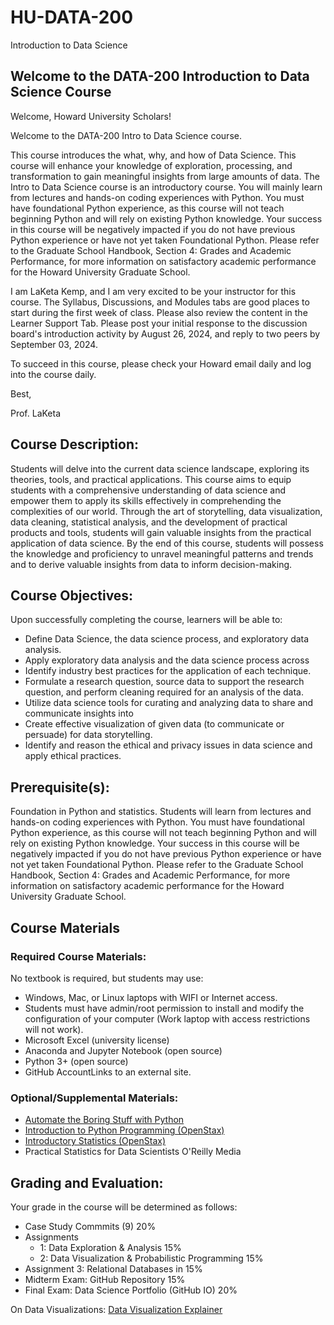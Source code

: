 # HU-DATA-200
Introduction to Data Science
## Welcome to the DATA-200 Introduction to Data Science Course
Welcome, Howard University Scholars!

Welcome to the DATA-200 Intro to Data Science course. 

This course introduces the what, why, and how of Data Science. This course will enhance your knowledge of exploration, processing, and transformation to gain meaningful insights from large amounts of data. The Intro to Data Science course is an introductory course. You will mainly learn from lectures and hands-on coding experiences with Python. You must have foundational Python experience, as this course will not teach beginning Python and will rely on existing Python knowledge. Your success in this course will be negatively impacted if you do not have previous Python experience or have not yet taken Foundational Python. Please refer to the Graduate School Handbook, Section 4: Grades and Academic Performance, for more information on satisfactory academic performance for the Howard University Graduate School. 

I am LaKeta Kemp, and I am very excited to be your instructor for this course. The Syllabus, Discussions, and Modules tabs are good places to start during the first week of class. Please also review the content in the Learner Support Tab. Please post your initial response to the discussion board's introduction activity by August 26, 2024, and reply to two peers by September 03, 2024. 

To succeed in this course, please check your Howard email daily and log into the course daily. 

Best, 

Prof. LaKeta

## Course Description:
Students will delve into the current data science landscape, exploring its theories, tools, and practical applications. This course aims to equip students with a comprehensive understanding of data science and empower them to apply its skills effectively in comprehending the complexities of our world. Through the art of storytelling, data visualization, data cleaning, statistical analysis, and the development of practical products and tools, students will gain valuable insights from the practical application of data science. By the end of this course, students will possess the knowledge and proficiency to unravel meaningful patterns and trends and to derive valuable insights from data to inform decision-making.

## Course Objectives: 
Upon successfully completing the course, learners will be able to:

* Define Data Science, the data science process, and exploratory data analysis.
* Apply exploratory data analysis and the data science process across
* Identify industry best practices for the application of each technique.
* Formulate a research question, source data to support the research question, and perform cleaning required for an analysis of the data.
* Utilize data science tools for curating and analyzing data to share and communicate insights into
* Create effective visualization of given data (to communicate or persuade) for data storytelling.
* Identify and reason the ethical and privacy issues in data science and apply ethical practices.

## Prerequisite(s): 
Foundation in Python and statistics. Students will learn from lectures and hands-on coding experiences with Python. You must have foundational Python experience, as this course will not teach beginning Python and will rely on existing Python knowledge. Your success in this course will be negatively impacted if you do not have previous Python experience or have not yet taken Foundational Python. Please refer to the Graduate School Handbook, Section 4: Grades and Academic Performance, for more information on satisfactory academic performance for the Howard University Graduate School.

## Course Materials
### Required Course Materials: 
No textbook is required, but students may use:
* Windows, Mac, or Linux laptops with WIFI or Internet access.
* Students must have admin/root permission to install and modify the configuration of your computer (Work laptop with access restrictions will not work).
* Microsoft Excel (university license)
* Anaconda and Jupyter Notebook (open source)
* Python 3+ (open source)
* GitHub AccountLinks to an external site.

### Optional/Supplemental Materials:
* [Automate the Boring Stuff with Python](https://automatetheboringstuff.com/)
* [Introduction to Python Programming (OpenStax)](https://openstax.org/details/books/introduction-python-programming)
* [Introductory Statistics (OpenStax)](https://openstax.org/details/books/introductory-statistics-2e/)
* Practical Statistics for Data Scientists O'Reilly Media

## Grading and Evaluation:  
Your grade in the course will be determined as follows:

* Case Study Commmits (9) 20%
* Assignments
  * 1: Data Exploration & Analysis 15%
  * 2: Data Visualization & Probabilistic Programming 15%
* Assignment 3: Relational Databases in 15%
* Midterm Exam: GitHub Repository 15%
* Final Exam: Data Science Portfolio (GitHub IO) 20%

On Data Visualizations: [Data Visualization Explainer](https://github.com/laketalkemp/HU-DATA-200/blob/7887bd5318c6cd85deb35341dde2119bb4082d60/Data%20Visualization.ipynb)
